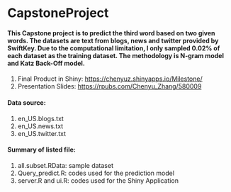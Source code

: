 # CapstoneProject
#### This Capstone project is to predict the third word based on two given words. The datasets are text from blogs, news and twitter provided by SwiftKey. Due to the computational limitation, I only sampled 0.02% of each dataset as the training dataset. The methodology is N-gram model and Katz Back-Off model. 
1. Final Product in Shiny: https://chenyuz.shinyapps.io/Milestone/
2. Presentation Slides: https://rpubs.com/Chenyu_Zhang/580009

#### Data source:
1. en_US.blogs.txt
2. en_US.news.txt
3. en_US.twitter.txt

#### Summary of listed file:
1. all.subset.RData: sample dataset
2. Query_predict.R: codes used for the prediction model
2. server.R and ui.R: codes used for the Shiny Application


